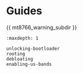 # Guides

{{ mt8766_warning_subdir }}

```{toctree}
:maxdepth: 1

unlocking-bootloader
rooting
debloating
enabling-us-bands
```

